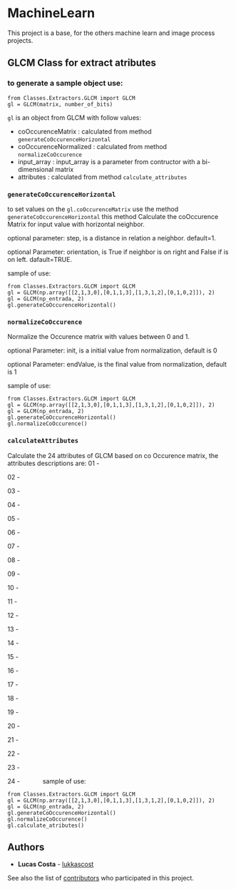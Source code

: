 # MachineLearn

This project is a base, for the others machine learn and image process projects.

## GLCM Class for extract atributes

### to generate a sample object use:
```
from Classes.Extractors.GLCM import GLCM
gl = GLCM(matrix, number_of_bits)
```
```gl``` is an object from GLCM with follow values:
* coOccurenceMatrix : calculated from method ```generateCoOccurenceHorizontal```
* coOccurenceNormalized : calculated from method ```normalizeCoOccurence```
* input_array : input_array is a parameter from contructor with a bi-dimensional matrix
* attributes  :  calculated from method ```calculate_attributes```

### ```generateCoOccurenceHorizontal```
to set values on the ```gl.coOccurenceMatrix``` use the method ```generateCoOccurenceHorizontal```
this method Calculate the coOccurence Matrix for input value with horizontal neighbor.

optional parameter: step, is a distance in relation a neighbor. default=1.

optional Parameter: orientation, is True if neighbor is on right and False if is on left. dafault=TRUE.

sample of use:
```
from Classes.Extractors.GLCM import GLCM
gl = GLCM(np.array([[2,1,3,0],[0,1,1,3],[1,3,1,2],[0,1,0,2]]), 2)
gl = GLCM(np_entrada, 2)
gl.generateCoOccurenceHorizontal()
```



### ```normalizeCoOccurence```

Normalize the Occurence matrix with values between 0 and 1.

optional Parameter: init, is a initial value from normalization, default is 0 
                
optional Parameter: endValue, is the final value from normalization, default is 1
                
sample of use:
```
from Classes.Extractors.GLCM import GLCM
gl = GLCM(np.array([[2,1,3,0],[0,1,1,3],[1,3,1,2],[0,1,0,2]]), 2)
gl = GLCM(np_entrada, 2)
gl.generateCoOccurenceHorizontal()
gl.normalizeCoOccurence()
```


### ```calculateAttributes```
Calculate the 24 attributes of GLCM based on co Occurence matrix,
the attributes descriptions are:
01 - 

02 - 

03 - 

04 -

05 - 

06 - 

07 - 

08 -

09 -

10 - 

11 -

12 - 

13 - 

14 - 

15 - 

16 - 

17 - 

18 - 

19 - 

20 - 

21 - 

22 - 

23 - 

24 -
            
sample of use:

```
from Classes.Extractors.GLCM import GLCM
gl = GLCM(np.array([[2,1,3,0],[0,1,1,3],[1,3,1,2],[0,1,0,2]]), 2)
gl = GLCM(np_entrada, 2)
gl.generateCoOccurenceHorizontal()
gl.normalizeCoOccurence()
gl.calculate_atributes()
```




   
## Authors

* **Lucas Costa** - [lukkascost](https://github.com/lukkascost)

See also the list of [contributors](https://github.com/your/project/contributors) who participated in this project.

